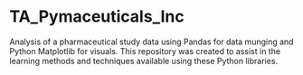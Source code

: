 # TA_Pymaceuticals_Inc
Analysis of a pharmaceutical study data using Pandas for data munging and Python Matplotlib for visuals. This repository was created to assist in the learning methods and techniques available using these Python libraries.  
